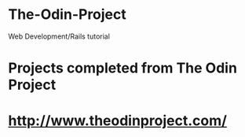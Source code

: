 # The-Odin-Project
Web Development/Rails tutorial

# Projects completed from The Odin Project
# http://www.theodinproject.com/
